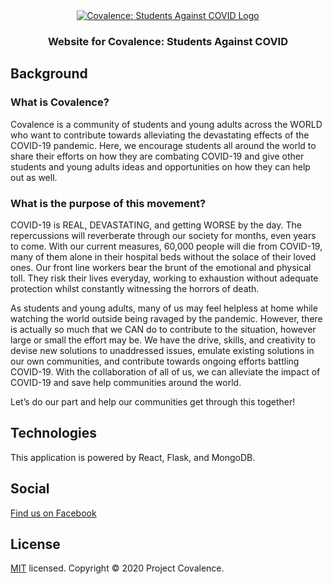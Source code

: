 <div align="center">
  <a href="https://www.facebook.com/groups/covalencestudentsagainstcovid/">
    <img
      alt="Covalence: Students Against COVID Logo"
      src="https://scontent-ort2-2.xx.fbcdn.net/v/t1.0-9/93226239_3365588363470829_3685051535894511616_o.jpg?_nc_cat=111&_nc_sid=825194&_nc_oc=AQl2I_opbmWYm5LlZRqorlPn18Lacf9hNUKfgX-aHZcQuC3hgLWHo7gQYpgUzklnlVll0hjEhkTkefR-X5iLvf5p&_nc_ht=scontent-ort2-2.xx&oh=86b878ac700570c450c97008ef40bfe0&oe=5EBBBD78" 
    />
  </a>
</div>

<h3 align="center">Website for Covalence: Students Against COVID</h3>

## Background

### What is Covalence?

Covalence is a community of students and young adults across the WORLD who want to contribute towards alleviating the devastating effects of the COVID-19 pandemic. Here, we encourage students all around the world to share their efforts on how they are combating COVID-19 and give other students and young adults ideas and opportunities on how they can help out as well.

### What is the purpose of this movement?

COVID-19 is REAL, DEVASTATING, and getting WORSE by the day. The repercussions will reverberate through our society for months, even years to come. With our current measures, 60,000 people will die from COVID-19, many of them alone in their hospital beds without the solace of their loved ones. Our front line workers bear the brunt of the emotional and physical toll. They risk their lives everyday, working to exhaustion without adequate protection whilst constantly witnessing the horrors of death.

As students and young adults, many of us may feel helpless at home while watching the world outside being ravaged by the pandemic. However, there is actually so much that we CAN do to contribute to the situation, however large or small the effort may be. We have the drive, skills, and creativity to devise new solutions to unaddressed issues, emulate existing solutions in our own communities, and contribute towards ongoing efforts battling COVID-19. With the collaboration of all of us, we can alleviate the impact of COVID-19 and save help communities around the world.

Let’s do our part and help our communities get through this together!

## Technologies

This application is powered by React, Flask, and MongoDB.

## Social
[Find us on Facebook](https://www.facebook.com/groups/covalencestudentsagainstcovid/)

## License
[MIT](LICENSE) licensed. Copyright © 2020 Project Covalence.